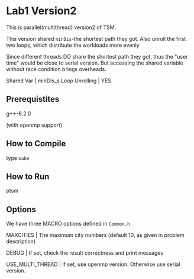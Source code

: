 # Lab1 Version2

This is parallel(multithread) version2 of TSM.

This version shared `minDis`-the shortest path they got.
Also unroll the first two loops, which distribute the 
workloads more evenly

Since different threads DO share the shortest path they
got, thus the "user time" would be close to serial version.
But accessing the shared variable without race condition
brings overheads.

Shared Var      | minDis_s
Loop Unrolling  | YES

## Prerequistites

g++-6.2.0

(with openmp support)

## How to Compile

type `make`

## How to Run

ptsm <num-cities> <num-threads> <input-file-path>

## Options

We have three MACRO options defined in `Common.h`

MAXCITIES  | The maximum city numbers (default 10, as given in problem description)

DEBUG      | If set, check the result correctness and print messages

USE_MULTI_THREAD | If set, use openmp version. Otherwise use serial version.
